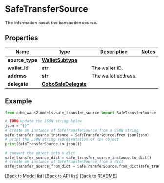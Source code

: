 # SafeTransferSource

The information about the transaction source.

## Properties

Name | Type | Description | Notes
------------ | ------------- | ------------- | -------------
**source_type** | [**WalletSubtype**](WalletSubtype.md) |  | 
**wallet_id** | **str** | The wallet ID. | 
**address** | **str** | The wallet address. | 
**delegate** | [**CoboSafeDelegate**](CoboSafeDelegate.md) |  | 

## Example

```python
from cobo_waas2.models.safe_transfer_source import SafeTransferSource

# TODO update the JSON string below
json = "{}"
# create an instance of SafeTransferSource from a JSON string
safe_transfer_source_instance = SafeTransferSource.from_json(json)
# print the JSON string representation of the object
print(SafeTransferSource.to_json())

# convert the object into a dict
safe_transfer_source_dict = safe_transfer_source_instance.to_dict()
# create an instance of SafeTransferSource from a dict
safe_transfer_source_from_dict = SafeTransferSource.from_dict(safe_transfer_source_dict)
```
[[Back to Model list]](../README.md#documentation-for-models) [[Back to API list]](../README.md#documentation-for-api-endpoints) [[Back to README]](../README.md)


